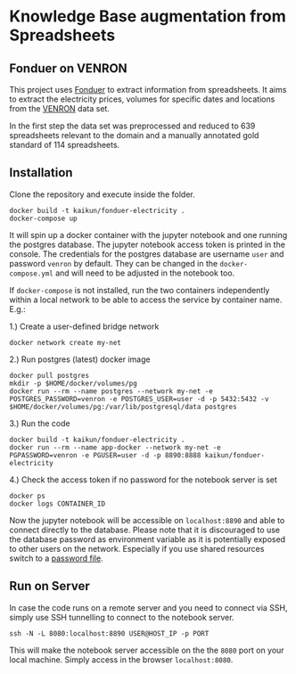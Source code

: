 # Knowledge Base augmentation from Spreadsheets 
## Fonduer on VENRON

This project uses [Fonduer](https://github.com/HazyResearch/fonduer) to extract information from spreadsheets.
It aims to extract the electricity prices, volumes for specific dates and locations from the [VENRON](http://sccpu2.cse.ust.hk/venron/) data set.

In the first step the data set was preprocessed and reduced to 639 spreadsheets relevant to the domain and a manually annotated gold standard of 114 spreadsheets.


## Installation

Clone the repository and execute inside the folder.
```
docker build -t kaikun/fonduer-electricity .
docker-compose up
```
It will spin up a docker container with the jupyter notebook and one running the postgres database.
The jupyter notebook access token is printed in the console.
The credentials for the postgres database are username `user` and password `venron` by default.
They can be changed in the `docker-compose.yml` and will need to be adjusted in the notebook too.

If `docker-compose` is not installed, run the two containers independently within a local network to be able to access the service by container name. E.g.:

1.) Create a user-defined bridge network
```
docker network create my-net
```

2.) Run postgres (latest) docker image
```
docker pull postgres
mkdir -p $HOME/docker/volumes/pg
docker run --rm --name postgres --network my-net -e POSTGRES_PASSWORD=venron -e POSTGRES_USER=user -d -p 5432:5432 -v $HOME/docker/volumes/pg:/var/lib/postgresql/data postgres
```

3.) Run the code
```
docker build -t kaikun/fonduer-electricity .
docker run --rm --name app-docker --network my-net -e PGPASSWORD=venron -e PGUSER=user -d -p 8890:8888 kaikun/fonduer-electricity
```

4.) Check the access token if no password for the notebook server is set
```
docker ps
docker logs CONTAINER_ID
```

Now the jupyter notebook will be accessible on `localhost:8890` and able to connect directly to the database. 
Please note that it is discouraged to use the database password as environment variable as it is potentially exposed to other users on the network.
Especially if you use shared resources switch to a [password file](https://www.postgresql.org/docs/current/libpq-pgpass.html). 

## Run on Server

In case the code runs on a remote server and you need to connect via SSH, simply use SSH tunnelling to connect to the notebook server.

```
ssh -N -L 8080:localhost:8890 USER@HOST_IP -p PORT
```

This will make the notebook server accessible on the the `8080` port on your local machine. Simply access in the browser `localhost:8080`.

